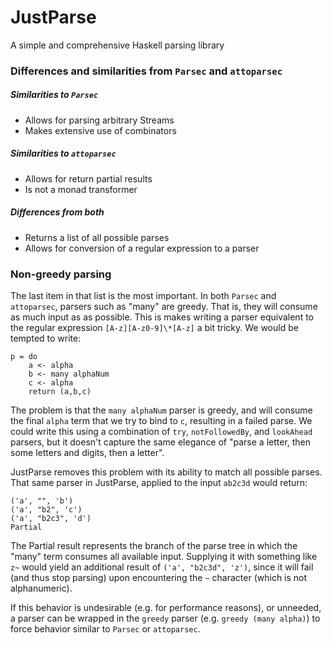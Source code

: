 # JustParse

A simple and comprehensive Haskell parsing library

### Differences and similarities from `Parsec` and `attoparsec`

##### Similarities to `Parsec`
* Allows for parsing arbitrary Streams 
* Makes extensive use of combinators
##### Similarities to `attoparsec`
* Allows for return partial results
* Is not a monad transformer 
##### Differences from both
* Returns a list of all possible parses
* Allows for conversion of a regular expression to a parser 

### Non-greedy parsing

The last item in that list is the most important. In both `Parsec` and `attoparsec`, 
parsers such as "many" are greedy. That is, they will consume as much input as
as possible. This is makes writing a parser equivalent to the regular expression
`[A-z][A-z0-9]\*[A-z]` a bit tricky. We would be tempted to write:

    p = do
        a <- alpha
        b <- many alphaNum
        c <- alpha
        return (a,b,c)

The problem is that the `many alphaNum` parser is greedy, and will consume the 
final `alpha` term that we try to bind to `c`, resulting in a failed parse. We could
write this using a combination of `try`, `notFollowedBy`, and `lookAhead` parsers, 
but it doesn't capture the same elegance of "parse a letter, then some letters and 
digits, then a letter". 

JustParse removes this problem with its ability to match all possible parses. That
same parser in JustParse, applied to the input `ab2c3d` would return:

    ('a', "", 'b')
    ('a', "b2", 'c')
    ('a', "b2c3", 'd')
    Partial

The Partial result represents the branch of the parse tree in which the "many" term
consumes all available input. Supplying it with something like `z~` would yield an
additional result of `('a', "b2c3d", 'z')`, since it will fail (and thus stop parsing)
upon encountering the `~` character (which is not alphanumeric).

If this behavior is undesirable (e.g. for performance reasons), or unneeded, a 
parser can be wrapped in the `greedy` parser (e.g. `greedy (many alpha)`) to force
behavior similar to `Parsec` or `attoparsec`.
